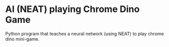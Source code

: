 # AI (NEAT) playing Chrome Dino Game

 Python program that teaches a neural network (using NEAT) to play chrome dino mini-game.
